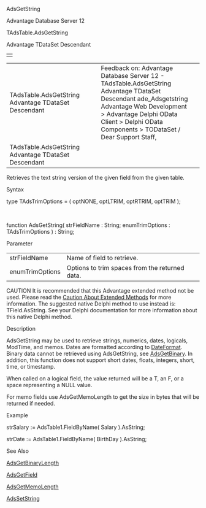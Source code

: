 AdsGetString




Advantage Database Server 12  

TAdsTable.AdsGetString

Advantage TDataSet Descendant

|  |
| --- |
|  |

|  |  |  |  |  |
| --- | --- | --- | --- | --- |
| TAdsTable.AdsGetString  Advantage TDataSet Descendant |  |  | Feedback on: Advantage Database Server 12 - TAdsTable.AdsGetString Advantage TDataSet Descendant ade\_Adsgetstring Advantage Web Development > Advantage Delphi OData Client > Delphi OData Components > TODataSet / Dear Support Staff, |  |
| TAdsTable.AdsGetString  Advantage TDataSet Descendant |  |  |  |  |

Retrieves the text string version of the given field from the given table.

Syntax

type TAdsTrimOptions = ( optNONE, optLTRIM, optRTRIM, optTRIM );

 

function AdsGetString( strFieldName : String; enumTrimOptions : TAdsTrimOptions ) : String;

Parameter

|  |  |
| --- | --- |
| strFieldName | Name of field to retrieve. |
| enumTrimOptions | Options to trim spaces from the returned data. |

CAUTION It is recommended that this Advantage extended method not be used. Please read the [Caution About Extended Methods](ade_caution_about_extended_methods.htm) for more information. The suggested native Delphi method to use instead is: TField.AsString. See your Delphi documentation for more information about this native Delphi method.

Description

AdsGetString may be used to retrieve strings, numerics, dates, logicals, ModTime, and memos. Dates are formatted according to [DateFormat](ade_dateformat.htm). Binary data cannot be retrieved using AdsGetString, see [AdsGetBinary](ade_adsgetbinary.htm). In addition, this function does not support short dates, floats, integers, short, time, or timestamp.

When called on a logical field, the value returned will be a T, an F, or a space representing a NULL value.

For memo fields use AdsGetMemoLength to get the size in bytes that will be returned if needed.

Example

strSalary := AdsTable1.FieldByName( Salary ).AsString;

strDate := AdsTable1.FieldByName( BirthDay ).AsString;

See Also

[AdsGetBinaryLength](ade_adsgetbinarylength.htm)

[AdsGetField](ade_adsgetfield.htm)

[AdsGetMemoLength](ade_adsgetmemolength.htm)

[AdsSetString](ade_adssetstring.htm)